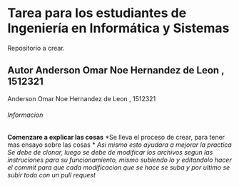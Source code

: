 # Tarea para los estudiantes de Ingeniería en Informática y Sistemas
 Repositorio a crear.

## Autor Anderson Omar Noe Hernandez de Leon , 1512321
Anderson Omar Noe Hernandez de Leon , 1512321
###### Informacion
**Comenzare a explicar las cosas**
*Se lleva el proceso de crear, para tener mas ensayo sobre las cosas *
*Asi mismo esto ayudara a mejorar la practica*
*Se debe de clonar, luego se debe de modificar los archivos segun las instruciones para su funcionamiento, mismo subiendo lo y editandolo hacer el commit para que cada modificacion que se hace se suba y por ultimo se subir todo con un pull request*